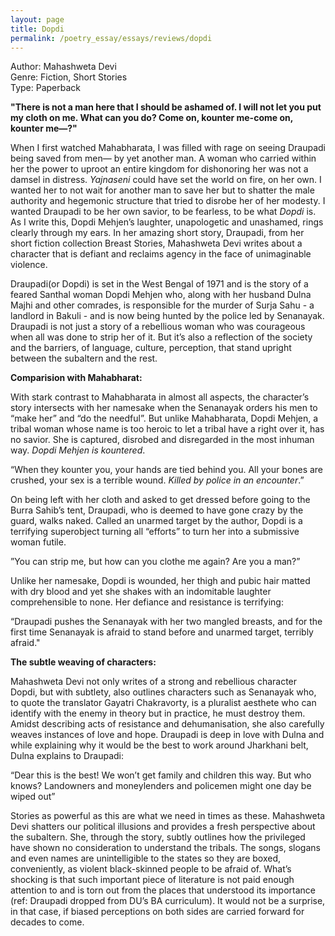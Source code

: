 ```yaml
---
layout: page
title: Dopdi
permalink: /poetry_essay/essays/reviews/dopdi
---
```



Author: Mahashweta Devi  
Genre: Fiction, Short Stories  
Type: Paperback  

**"There is not a man here that I should be ashamed of. I will not let you put my cloth on me. What can you do? Come on, kounter me-come on, kounter me—?"**

When I first watched Mahabharata, I was filled with rage on seeing Draupadi being saved from men— by yet another man. A woman who carried within her the power to uproot an entire kingdom for dishonoring her was not a damsel in distress. *Yajnaseni* could have set the world on fire, on her own. I wanted her to not wait for another man to save her but to shatter the male authority and hegemonic structure that tried to disrobe her of her modesty. I wanted Draupadi to be her own savior, to be fearless, to be what *Dopdi* is. As I write this, Dopdi Mehjen’s laughter, unapologetic and unashamed, rings clearly through my ears. In her amazing short story, Draupadi, from her short fiction collection Breast Stories, Mahashweta Devi writes about a character that is defiant and reclaims agency in the face of unimaginable violence.

Draupadi(or Dopdi) is set in the West Bengal of 1971 and is the story of a feared Santhal woman Dopdi Mehjen who, along with her husband Dulna Majhi and other comrades, is responsible for the murder of Surja Sahu - a landlord in Bakuli - and is now being hunted by the police led by Senanayak. Draupadi is not just a story of a rebellious woman who was courageous when all was done to strip her of it. But it’s also a reflection of the society and the barriers, of language, culture, perception,  that stand upright between the subaltern and the rest.

**Comparision with Mahabharat:**

With stark contrast to Mahabharata in almost all aspects, the character’s story intersects with her namesake when the Senanayak orders his men to “make her”  and “do the needful”. But unlike Mahabharata, Dopdi Mehjen, a tribal woman whose name is too heroic to let a tribal have a right over it, has no savior. She is captured, disrobed and disregarded in the most inhuman way. *Dopdi Mehjen is kountered*.

“When they kounter you, your hands are tied behind you. All your bones are crushed, your sex is a terrible wound. *Killed by police in an encounter*.” 

On being left with her cloth and asked to get dressed before going to the Burra Sahib’s tent, Draupadi, who is deemed to have gone crazy by the guard, walks naked. Called an unarmed target by the author, Dopdi is a terrifying superobject turning all “efforts” to turn her into a submissive woman futile.

”You can strip me, but how can you clothe me again? Are you a man?”

Unlike her namesake, Dopdi is wounded, her thigh and pubic hair matted with dry blood and yet she shakes with an indomitable laughter comprehensible to none. Her defiance and resistance is terrifying:

“Draupadi pushes the Senanayak with her two mangled breasts, and for the first time Senanayak is afraid to stand before and unarmed target, terribly afraid."

**The subtle weaving of characters:**

Mahashweta Devi not only writes of a strong and rebellious character Dopdi, but with subtlety, also outlines characters such as Senanayak who, to quote the translator Gayatri Chakravorty, is a pluralist aesthete who can identify with the enemy in theory but in practice, he must destroy them.  Amidst describing acts of resistance and dehumanisation, she also carefully weaves instances of love and hope. Draupadi is deep in love with Dulna and while explaining why it would be the best to work around Jharkhani belt, Dulna explains to Draupadi:

“Dear this is the best! We won’t get family and children this way. But who knows? Landowners and moneylenders and policemen might one day be wiped out”

Stories as powerful as this are what we need in times as these. Mahashweta Devi shatters our political illusions and provides a fresh perspective about the subaltern. She, through the story, subtly outlines how the privileged have shown no consideration to understand the tribals. The songs, slogans and even names are unintelligible to the states so they are boxed, conveniently, as violent black-skinned people to be afraid of. What’s shocking is that such important piece of literature is not paid enough attention to and is torn out from the places that understood its importance (ref: Draupadi dropped from DU’s BA curriculum). It would not be a surprise, in that case, if biased perceptions on both sides are carried forward for decades to come.
